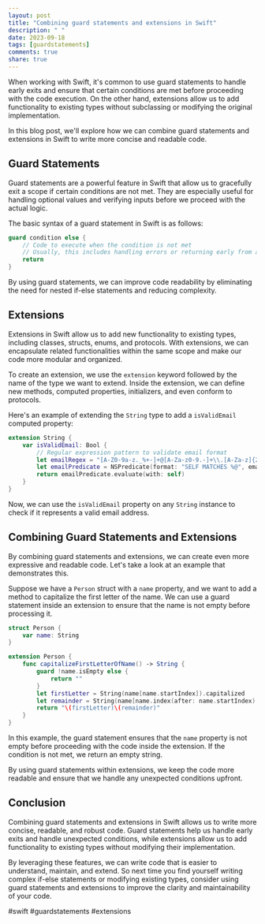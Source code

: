```yaml
---
layout: post
title: "Combining guard statements and extensions in Swift"
description: " "
date: 2023-09-18
tags: [guardstatements]
comments: true
share: true
---
```


When working with Swift, it's common to use guard statements to handle early exits and ensure that certain conditions are met before proceeding with the code execution. On the other hand, extensions allow us to add functionality to existing types without subclassing or modifying the original implementation.

In this blog post, we'll explore how we can combine guard statements and extensions in Swift to write more concise and readable code.

## Guard Statements

Guard statements are a powerful feature in Swift that allow us to gracefully exit a scope if certain conditions are not met. They are especially useful for handling optional values and verifying inputs before we proceed with the actual logic.

The basic syntax of a guard statement in Swift is as follows:

``` swift
guard condition else {
    // Code to execute when the condition is not met
    // Usually, this includes handling errors or returning early from a function
    return
}
```

By using guard statements, we can improve code readability by eliminating the need for nested if-else statements and reducing complexity.

## Extensions

Extensions in Swift allow us to add new functionality to existing types, including classes, structs, enums, and protocols. With extensions, we can encapsulate related functionalities within the same scope and make our code more modular and organized.

To create an extension, we use the `extension` keyword followed by the name of the type we want to extend. Inside the extension, we can define new methods, computed properties, initializers, and even conform to protocols.

Here's an example of extending the `String` type to add a `isValidEmail` computed property:

```swift
extension String {
    var isValidEmail: Bool {
        // Regular expression pattern to validate email format
        let emailRegex = "[A-Z0-9a-z._%+-]+@[A-Za-z0-9.-]+\\.[A-Za-z]{2,}"
        let emailPredicate = NSPredicate(format: "SELF MATCHES %@", emailRegex)
        return emailPredicate.evaluate(with: self)
    }
}
```

Now, we can use the `isValidEmail` property on any `String` instance to check if it represents a valid email address.

## Combining Guard Statements and Extensions

By combining guard statements and extensions, we can create even more expressive and readable code. Let's take a look at an example that demonstrates this.

Suppose we have a `Person` struct with a `name` property, and we want to add a method to capitalize the first letter of the name. We can use a guard statement inside an extension to ensure that the name is not empty before processing it.

```swift
struct Person {
    var name: String
}

extension Person {
    func capitalizeFirstLetterOfName() -> String {
        guard !name.isEmpty else {
            return ""
        }
        let firstLetter = String(name[name.startIndex]).capitalized
        let remainder = String(name[name.index(after: name.startIndex)...])
        return "\(firstLetter)\(remainder)"
    }
}
```

In this example, the guard statement ensures that the `name` property is not empty before proceeding with the code inside the extension. If the condition is not met, we return an empty string.

By using guard statements within extensions, we keep the code more readable and ensure that we handle any unexpected conditions upfront.

## Conclusion

Combining guard statements and extensions in Swift allows us to write more concise, readable, and robust code. Guard statements help us handle early exits and handle unexpected conditions, while extensions allow us to add functionality to existing types without modifying their implementation.

By leveraging these features, we can write code that is easier to understand, maintain, and extend. So next time you find yourself writing complex if-else statements or modifying existing types, consider using guard statements and extensions to improve the clarity and maintainability of your code.

#swift #guardstatements #extensions